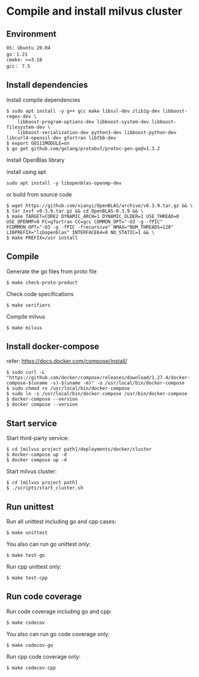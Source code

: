 # Compile and install milvus cluster

## Environment

```
OS: Ubuntu 20.04
go：1.21
cmake: >=3.18
gcc： 7.5
```

## Install dependencies

Install compile dependencies

```shell
$ sudo apt install -y g++ gcc make libssl-dev zlib1g-dev libboost-regex-dev \
    libboost-program-options-dev libboost-system-dev libboost-filesystem-dev \
    libboost-serialization-dev python3-dev libboost-python-dev libcurl4-openssl-dev gfortran libtbb-dev
$ export GO111MODULE=on
$ go get github.com/golang/protobuf/protoc-gen-go@v1.3.2
```

Install OpenBlas library

install using apt

```shell
sudo apt install -y libopenblas-openmp-dev
```

or build from source code

```shell
$ wget https://github.com/xianyi/OpenBLAS/archive/v0.3.9.tar.gz && \
$ tar zxvf v0.3.9.tar.gz && cd OpenBLAS-0.3.9 && \
$ make TARGET=CORE2 DYNAMIC_ARCH=1 DYNAMIC_OLDER=1 USE_THREAD=0 USE_OPENMP=0 FC=gfortran CC=gcc COMMON_OPT="-O3 -g -fPIC" FCOMMON_OPT="-O3 -g -fPIC -frecursive" NMAX="NUM_THREADS=128" LIBPREFIX="libopenblas" INTERFACE64=0 NO_STATIC=1 && \
$ make PREFIX=/usr install
```

## Compile

Generate the go files from proto file

```shell
$ make check-proto-product
```

Check code specifications

```shell
$ make verifiers
```

Compile milvus

```shell
$ make milvus
```

## Install docker-compose

refer: https://docs.docker.com/compose/install/

```shell
$ sudo curl -L "https://github.com/docker/compose/releases/download/1.27.4/docker-compose-$(uname -s)-$(uname -m)" -o /usr/local/bin/docker-compose
$ sudo chmod +x /usr/local/bin/docker-compose
$ sudo ln -s /usr/local/bin/docker-compose /usr/bin/docker-compose
$ docker-compose --version
$ docker compose --version
```

## Start service

Start third-party service:

```shell
$ cd [milvus project path]/deployments/docker/cluster
$ docker-compose up -d
$ docker compose up -d
```

Start milvus cluster:

```shell
$ cd [milvus project path]
$ ./scripts/start_cluster.sh
```

## Run unittest

Run all unittest including go and cpp cases:

```shell
$ make unittest
```

You also can run go unittest only:

```shell
$ make test-go
```

Run cpp unittest only:

```shell
$ make test-cpp
```

## Run code coverage

Run code coverage including go and cpp:

```shell
$ make codecov
```

You also can run go code coverage only:

```shell
$ make codecov-go
```

Run cpp code coverage only:

```shell
$ make codecov-cpp
```
